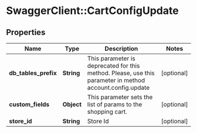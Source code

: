 # SwaggerClient::CartConfigUpdate

## Properties
Name | Type | Description | Notes
------------ | ------------- | ------------- | -------------
**db_tables_prefix** | **String** | This parameter is deprecated for this method. Please, use this parameter in method account.config.update | [optional] 
**custom_fields** | **Object** | This parameter sets the list of params to the shopping cart. | [optional] 
**store_id** | **String** | Store Id | [optional] 


